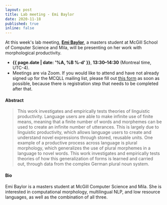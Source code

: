 ```yaml
---
layout: post
title: Lab meeting - Emi Baylor
date: 2020-11-18
published: true
inline: false 
---
```


At this week's lab meeting, [**Emi Baylor**](/people/baylor.emi), a masters student at McGill School of Computer Science and Mila, will be presenting on her work with morphological productivity. 

- **{{ page.date | date: '%A, %B %-d' }}**, **13:30–14:30** (Montreal time, UTC-4).
- Meetings are via Zoom. If you would like to attend and have not already signed up for the MCQLL mailing list, please fill out [this form](https://forms.gle/rdi5HkZpJHbEWsxD6) as soon as possible, because there is registration step that needs to be completed after that.

#### Abstract

<blockquote>
	This work investigates and empirically tests theories of linguistic productivity. Language users are able to make infinite use of finite means, meaning that a finite number of words and morphemes can be used to create an infinite number of utterances. This is largely due to linguistic productivity, which allows language users to create and understand novel expressions through stored, reusable units. One example of a productive process across language is plural morphology, which generalizes the use of plural morphemes in a language to novel words. This work investigates and empirically tests theories of how this generalization of forms is learned and carried out, through data from the complex German plural noun system.
</blockquote>

#### Bio
 
Emi Baylor is a masters student at McGill Computer Science and Mila. She is interested in computational morphology, multilingual NLP, and low resource languages, as well as the combination of all three. 

